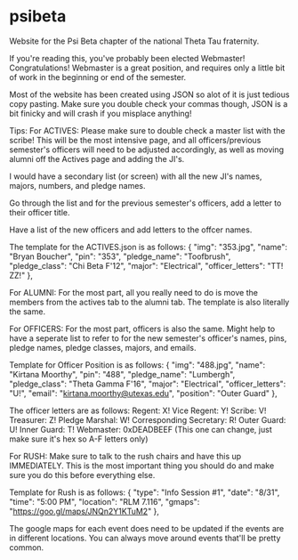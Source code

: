 psibeta
=======

Website for the Psi Beta chapter of the national Theta Tau fraternity.

If you're reading this, you've probably been elected Webmaster! Congratulations!
Webmaster is a great position, and requires only a little bit of work in the beginning or end of the semester.

Most of the website has been created using JSON so alot of it is just tedious copy pasting. Make sure you double check your commas though, JSON is a bit finicky and will crash if you misplace anything!


Tips:
For ACTIVES:
Please make sure to double check a master list with the scribe! This will be the most intensive page, and all officers/previous semester's officers will need to be adjusted accordingly, as well as moving alumni off the Actives page and adding the JI's.

I would have a secondary list (or screen) with all the new JI's names, majors, numbers, and pledge names.

Go through the list and for the previous semester's officers, add a letter to their officer title.

Have a list of the new officers and add letters to the offcer names.

The template for the ACTIVES.json is as follows:
		{
            "img": "353.jpg",
            "name": "Bryan Boucher",
            "pin": "353",
            "pledge_name": "Toofbrush",
            "pledge_class": "Chi Beta F'12",
            "major": "Electrical",
            "officer_letters": "TT! ZZ!"
        },



For ALUMNI:
For the most part, all you really need to do is move the members from the actives tab to the alumni tab. The template is also literally the same.



For OFFICERS:
For the most part, officers is also the same. Might help to have a seperate list to refer to for the new semester's officer's names, pins, pledge names, pledge classes, majors, and emails.

Template for Officer Position is as follows:
		{
            "img": "488.jpg",
            "name": "Kirtana Moorthy",
            "pin": "488",
            "pledge_name": "Lumbergh",
            "pledge_class": "Theta Gamma F'16",
            "major": "Electrical",
            "officer_letters": "U!",
            "email": "kirtana.moorthy@utexas.edu",
            "position": "Outer Guard"
        },

The officer letters are as follows:
Regent: X!
Vice Regent: Y!
Scribe: V!
Treasurer: Z!
Pledge Marshal: W!
Corresponding Secretary: R!
Outer Guard: U!
Inner Guard: T!
Webmaster: 0xDEADBEEF (This one can change, just make sure it's hex so A-F letters only)

For RUSH:
Make sure to talk to the rush chairs and have this up IMMEDIATELY. This is the most important thing you should do and make sure you do this before everything else.

Template for Rush is as follows: 
		{
            "type": "Info Session #1",
            "date": "8/31",
            "time": "5:00 PM",
            "location": "RLM 7.116",
            "gmaps": "https://goo.gl/maps/JNQn2Y1KTuM2"
        },

The google maps for each event does need to be updated if the events are in different locations. You can always move around events that'll be pretty common.

